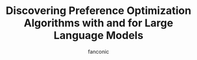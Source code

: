 ---
title: Discovering Preference Optimization Algorithms with and for Large Language Models 
author: fanconic
paperauthors: Chris Lu*, Samuel Holt*, *Claudio Fanconi, Alex J. Chan, Jakob Foerster‡, Mihaela van der Schaar‡, Robert Tjarko Lange‡
categories: [ Natural Language Processing , Preference Optimization ]
image: assets/images/discopop.gif  
venue:  Preprint, under review
link: https://arxiv.org/abs/2406.08414
pdf: https://arxiv.org/pdf/2406.08414
github: https://github.com/luchris429/Discopop
---